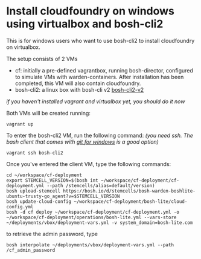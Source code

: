 # Install cloudfoundry on windows using virtualbox and bosh-cli2

This is for windows users who want to use bosh-cli2 to install cloudfoundry on virtualbox. 


The setup consists of 2 VMs
- cf: initially a pre-defined vagrantbox, running bosh-director, configured to simulate VMs with warden-containers. After installation has been completed, this VM will also contain cloudfoundry.  
- bosh-cli2: a linux box with bosh-cli v2 [bosh-cli2-v2](https://bosh.io/docs/cli-v2)

*if you haven't installed vagrant and virtualbox yet, you should do it now*

Both VMs will be created running:
```
vagrant up
```
To enter the bosh-cli2 VM, run the following command: 
*(you need ssh. The bash client that comes with [git for windows](https://git-scm.com/download/win) is a good option)*

```
vagrant ssh bosh-cli2
```
Once you've entered the client VM, type the following commands:
```
cd ~/workspace/cf-deployment
export STEMCELL_VERSION=$(bosh int ~/workspace/cf-deployment/cf-deployment.yml --path /stemcells/alias=default/version)
bosh upload-stemcell https://bosh.io/d/stemcells/bosh-warden-boshlite-ubuntu-trusty-go_agent?v=$STEMCELL_VERSION
bosh update-cloud-config ~/workspace/cf-deployment/bosh-lite/cloud-config.yml
bosh -d cf deploy ~/workspace/cf-deployment/cf-deployment.yml -o ~/workspace/cf-deployment/operations/bosh-lite.yml --vars-store ~/deployments/vbox/deployment-vars.yml -v system_domain=bosh-lite.com
```
to retrieve the admin password, type
```
bosh interpolate ~/deployments/vbox/deployment-vars.yml --path /cf_admin_password

